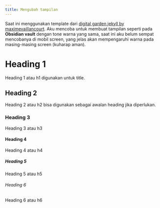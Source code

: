 ```yaml
---
title: Mengubah tampilan
---
```


Saat ini menggunakan template dari [digital garden jekyll by maximevaillancourt](https://github.com/maximevaillancourt/digital-garden-jekyll-template.). Aku mencoba untuk membuat tampilan seperti pada **Obsidian vault** dengan tone warna yang sama, saat ini aku belum sempat mencobanya di mobil screen, yang jelas akan mempengaruhi warna pada masing-masing screen (kuharap aman).

# Heading 1
Heading 1 atau h1 digunakan untuk title.
## Heading 2
Heading 2 atau h2 bisa digunakan sebagai awalan heading jika diperlukan.
### Heading 3
Heading 3 atau h3
#### Heading 4
Heading 4 atau h4
##### Heading 5
Heading 5 atau h5
###### Heading 6
Heading 6 atau h6



